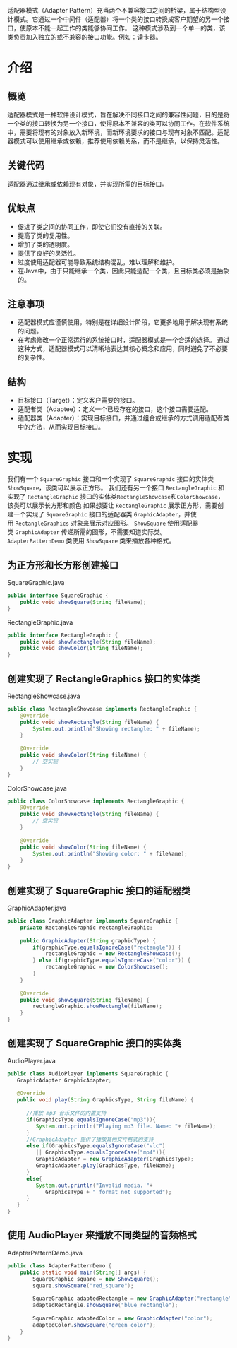 适配器模式（Adapter Pattern）充当两个不兼容接口之间的桥梁，属于结构型设计模式。它通过一个中间件（适配器）将一个类的接口转换成客户期望的另一个接口，使原本不能一起工作的类能够协同工作。
这种模式涉及到一个单一的类，该类负责加入独立的或不兼容的接口功能。例如：读卡器。

# 介绍
## 概览
适配器模式是一种软件设计模式，旨在解决不同接口之间的兼容性问题，目的是将一个类的接口转换为另一个接口，使得原本不兼容的类可以协同工作。在软件系统中，需要将现有的对象放入新环境，而新环境要求的接口与现有对象不匹配。适配器模式可以使用继承或依赖，推荐使用依赖关系，而不是继承，以保持灵活性。
## 关键代码
适配器通过继承或依赖现有对象，并实现所需的目标接口。
## 优缺点
- 促进了类之间的协同工作，即使它们没有直接的关联。
- 提高了类的复用性。
- 增加了类的透明度。
- 提供了良好的灵活性。
- 过度使用适配器可能导致系统结构混乱，难以理解和维护。
- 在Java中，由于只能继承一个类，因此只能适配一个类，且目标类必须是抽象的。

## 注意事项
- 适配器模式应谨慎使用，特别是在详细设计阶段，它更多地用于解决现有系统的问题。
- 在考虑修改一个正常运行的系统接口时，适配器模式是一个合适的选择。
通过这种方式，适配器模式可以清晰地表达其核心概念和应用，同时避免了不必要的复杂性。

## 结构
- 目标接口（Target）：定义客户需要的接口。
- 适配者类（Adaptee）：定义一个已经存在的接口，这个接口需要适配。
- 适配器类（Adapter）：实现目标接口，并通过组合或继承的方式调用适配者类中的方法，从而实现目标接口。

# 实现
我们有一个 `SquareGraphic` 接口和一个实现了 `SquareGraphic` 接口的实体类 `ShowSquare`，该类可以展示正方形。
我们还有另一个接口 `RectangleGraphic` 和实现了 `RectangleGraphic` 接口的实体类`RectangleShowcase`和`ColorShowcase`，该类可以展示长方形和颜色
如果想要让 `RectangleGraphic` 展示正方形，需要创建一个实现了 `SquareGraphic` 接口的适配器类 `GraphicAdapter`，并使用 `RectangleGraphics` 对象来展示对应图形。
`ShowSquare` 使用适配器类 `GraphicAdapter` 传递所需的图形，不需要知道实际类。`AdapterPatternDemo` 类使用 `ShowSquare` 类来播放各种格式。

## 为正方形和长方形创建接口
SquareGraphic.java
```java
public interface SquareGraphic {
    public void showSquare(String fileName);
}
```
RectangleGraphic.java
```java
public interface RectangleGraphic {
    public void showRectangle(String fileName);
    public void showColor(String fileName);
}
```
## 创建实现了 RectangleGraphics 接口的实体类
RectangleShowcase.java
```java
public class RectangleShowcase implements RectangleGraphic {
    @Override
    public void showRectangle(String fileName) {
        System.out.println("Showing rectangle: " + fileName);
    }
    
    @Override
    public void showColor(String fileName) {
        // 空实现
    }
}
```
ColorShowcase.java
```java
public class ColorShowcase implements RectangleGraphic {
    @Override
    public void showRectangle(String fileName) {
        // 空实现
    }
    
    @Override
    public void showColor(String fileName) {
        System.out.println("Showing color: " + fileName);
    }
}
```

## 创建实现了 SquareGraphic 接口的适配器类
GraphicAdapter.java
```java
public class GraphicAdapter implements SquareGraphic {
    private RectangleGraphic rectangleGraphic;
    
    public GraphicAdapter(String graphicType) {
        if(graphicType.equalsIgnoreCase("rectangle")) {
            rectangleGraphic = new RectangleShowcase();
        } else if(graphicType.equalsIgnoreCase("color")) {
            rectangleGraphic = new ColorShowcase();
        }
    }
    
    @Override
    public void showSquare(String fileName) {
        rectangleGraphic.showRectangle(fileName);
    }
}
```

## 创建实现了 SquareGraphic 接口的实体类
AudioPlayer.java
```java
public class AudioPlayer implements SquareGraphic {
   GraphicAdapter GraphicAdapter; 
 
   @Override
   public void play(String GraphicsType, String fileName) {    
 
      //播放 mp3 音乐文件的内置支持
      if(GraphicsType.equalsIgnoreCase("mp3")){
         System.out.println("Playing mp3 file. Name: "+ fileName);         
      } 
      //GraphicAdapter 提供了播放其他文件格式的支持
      else if(GraphicsType.equalsIgnoreCase("vlc") 
         || GraphicsType.equalsIgnoreCase("mp4")){
         GraphicAdapter = new GraphicAdapter(GraphicsType);
         GraphicAdapter.play(GraphicsType, fileName);
      }
      else{
         System.out.println("Invalid media. "+
            GraphicsType + " format not supported");
      }
   }   
}
```

## 使用 AudioPlayer 来播放不同类型的音频格式
AdapterPatternDemo.java
```java
public class AdapterPatternDemo {
    public static void main(String[] args) {
        SquareGraphic square = new ShowSquare();
        square.showSquare("red_square");
        
        SquareGraphic adaptedRectangle = new GraphicAdapter("rectangle");
        adaptedRectangle.showSquare("blue_rectangle");
        
        SquareGraphic adaptedColor = new GraphicAdapter("color");
        adaptedColor.showSquare("green_color");
    }
}
```
